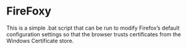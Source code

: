 # FireFoxy
This is a simple .bat script that can be run to modify Firefox’s default configuration settings so that the browser trusts certificates from the Windows Certificate store. 
